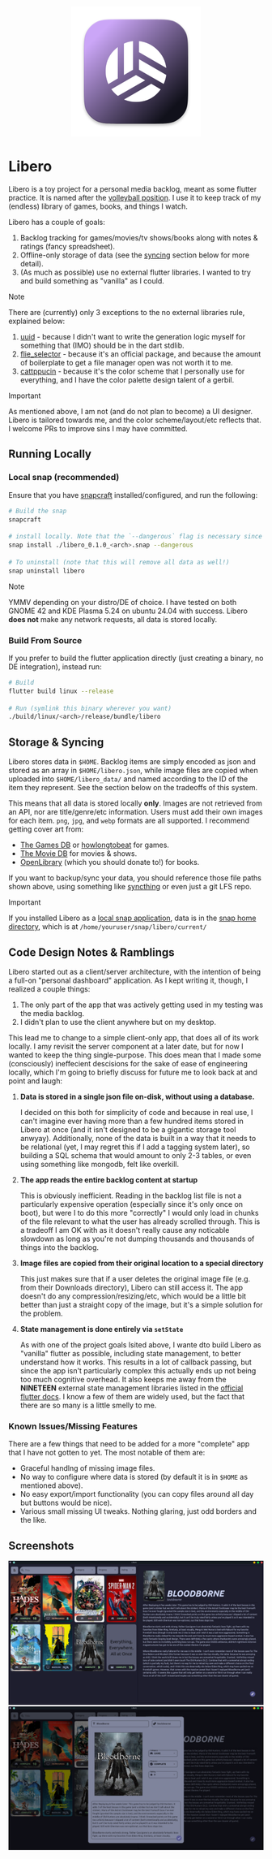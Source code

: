 <p align="center">
  <img src="./assets/libero.png" alt="Libero logo", width=256, height=256/>
</p>

# Libero

Libero is a toy project for a personal media backlog, meant as some flutter practice. It is named after the
[volleyball position](https://en.wikipedia.org/wiki/Volleyball#Libero). I use it to keep track of my (endless) library of games, books, and things I watch.

Libero has a couple of goals:
1. Backlog tracking for games/movies/tv shows/books along with notes & ratings (fancy spreadsheet).
2. Offline-only storage of data (see the [syncing](#storage--syncing) section below for more detail).
3. (As much as possible) use no external flutter libraries. I wanted to try and build something as "vanilla" as I could.

> [!NOTE] 
> There are (currently) only 3 exceptions to the no external libraries rule, explained below:
> 1. [uuid](https://pub.dev/packages/uuid) - because I didn't want to write the generation logic myself for something that (IMO) should be in the dart stdlib.
> 2. [flie_selector](https://pub.dev/packages/file_selector) - because it's an official package, and because the amount of boilerplate to get a file manager open was not worth it to me.
> 3. [cattppucin](https://pub.dev/packages/catppuccin_flutter) - because it's the color scheme that I personally use for everything, and I have the color palette design talent of a gerbil.

> [!IMPORTANT]
> As mentioned above, I am not (and do not plan to become) a UI designer. Libero is tailored towards me, and the color scheme/layout/etc reflects that. I welcome PRs to improve sins I may have committed.

## Running Locally
### Local snap (recommended)
Ensure that you have [snapcraft](https://snapcraft.io/docs/create-a-new-snap#h-1-snapcraft-setup) installed/configured, and run the following:
```sh
# Build the snap
snapcraft

# install locally. Note that the `--dangerous` flag is necessary since this is a locally built, unsigned snap.
snap install ./libero_0.1.0_<arch>.snap --dangerous

# To uninstall (note that this will remove all data as well!)
snap uninstall libero
```

> [!NOTE]
> YMMV depending on your distro/DE of choice. I have tested on both GNOME 42 and KDE Plasma 5.24 on ubuntu 24.04 with success. Libero **does not** make any network requests, all data is stored locally.

### Build From Source
If you prefer to build the flutter application directly (just creating a binary, no DE integration), instead run:
```sh
# Build
flutter build linux --release

# Run (symlink this binary wherever you want)
./build/linux/<arch>/release/bundle/libero
```
## Storage & Syncing
Libero stores data in `$HOME`. Backlog items are simply encoded as json and stored as an array in `$HOME/libero.json`, while image files are copied when uploaded into `$HOME/libero_data/` and named according to the ID of the item they represent. See the section below on the tradeoffs of this system.

This means that all data is stored locally **only**. Images are not retrieved from an API, nor are title/genre/etc information. Users must add their own images for each item. `png`, `jpg`, and `webp` formats are all supported. I recommend getting cover art from:
- [The Games DB](https://thegamesdb.net/) or [howlongtobeat](https://howlongtobeat.com) for games.
- [The Movie DB](https://www.themoviedb.org) for movies & shows.
- [OpenLibrary](https://openlibrary.org) (which you should donate to!) for books.

If you want to backup/sync your data, you should reference those file paths shown above, using something like [syncthing](https://syncthing.net/) or even just a git LFS repo.

> [!IMPORTANT]
> If you installed Libero as a [local snap application](#local-snap-recommended), data is in the [snap home directory](https://forum.snapcraft.io/t/the-home-interface/7838), which is at `/home/youruser/snap/libero/current/`

## Code Design Notes & Ramblings
Libero started out as a client/server architecture, with the intention of being a full-on "personal dashboard" application. As I kept writing it, though, I realized a couple things:
1. The only part of the app that was actively getting used in my testing was the media backlog.
2. I didn't plan to use the client anywhere but on my desktop.

This lead me to change to a simple client-only app, that does all of its work locally. I amy revisit the server component at a later date, but for now I wanted to keep the thing single-purpose. This does mean that I made some (consciously) ineffecient descisions for the sake of ease of engineering locally, which I'm going to briefly discuss for future me to look back at and point and laugh:
1. **Data is stored in a single json file on-disk, without using a database.**

    I decided on this both for simplicity of code and because in real use, I can't imagine ever having more than a few hundred items stored in Libero at once (and it isn't designed to be a gigantic storage tool anwyay). Additionally, none of the data is built in a way that it needs to be relational (yet, I may regret this if I add a tagging system later), so building a SQL schema that would amount to only 2-3 tables, or even using something like mongodb, felt like overkill.

2. **The app reads the entire backlog content at startup**

    This is obviously inefficient. Reading in the backlog list file is not a particularly expensive operation (especially since it's only once on boot), but were I to do this more "correctly" I would only load in chunks of the file relevant to what the user has already scrolled through. This is a tradeoff I am OK with as it doesn't really cause any noticable slowdown as long as you're not dumping thousands and thousands of things into the backlog.
  
3. **Image files are copied from their original location to a special directory**

    This just makes sure that if a user deletes the original image file (e.g. from their Downloads directory), Libero can still access it. The app doesn't do any compression/resizing/etc, which would be a little bit better than just a straight copy of the image, but it's a simple solution for the problem.

4. **State management is done entirely via `setState`**

    As with one of the project goals lsited above, I wante dto build Libero as "vanilla" flutter as possible, including state management, to better understand how it works. This results in a lot of callback passing, but since the app isn't particularly complex this actually ends up not being too much cognitive overhead. It also keeps me away from the **NINETEEN** external state management libraries listed in the [official flutter docs](https://docs.flutter.dev/data-and-backend/state-mgmt/options). I know a few of them are widely used, but the fact that there are so many is a little smelly to me.

### Known Issues/Missing Features
There are a few things that need to be added for a more "complete" app that I have not gotten to yet. The most notable of them are:
- Graceful handlng of missing image files.
- No way to configure where data is stored (by default it is in `$HOME` as mentioned above).
- No easy export/import functionality (you can copy files around all day but buttons would be nice).
- Various small missing UI tweaks. Nothing glaring, just odd borders and the like. 

## Screenshots
![Libero 1](./assets/libero-screenshot-1.png)
![Libero 2](./assets/libero-screenshot-2.png)